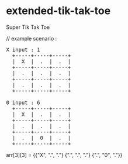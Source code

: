 # extended-tik-tak-toe
Super Tik Tak Toe


// example scenario : 
<pre>
X input : 1 &nbsp;
  +-----+-----+-----+ 
  |  X  |  .  |  .  | 
  +-----+-----+-----+ 
  |  .  |  .  |  .  | 
  +-----+-----+-----+ 
  |  .  |  .  |  .  | 
  +-----+-----+-----+ 

0 input : 6 
  +-----+-----+-----+ 
  |  X  |  .  |  .  | 
  +-----+-----+-----+ 
  |  .  |  .  |  .  | 
  +-----+-----+-----+ 
  |  .  |  0  |  .  | 
  +-----+-----+-----+ 
</pre>
  arr[3][3] = {{"X", ".", "."}
               {".", ".", "."}
               {".", "0", "."}}
